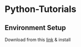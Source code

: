 # Python-Tutorials


## Environment Setup

Download from this [link](https://www.python.org/ftp/python/2.7.13/python-2.7.13.msi) & install

